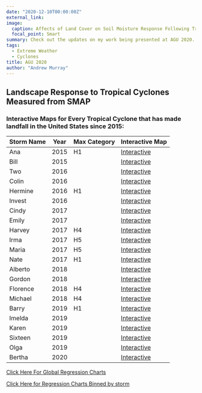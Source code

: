 ```yaml
---
date: "2020-12-10T00:00:00Z"
external_link: 
image:
  caption: Affects of Land Cover on Soil Moisture Response Following Tropical Cyclones
  focal_point: Smart
summary: Check out the updates on my work being presented at AGU 2020.
tags:
  - Extreme Weather
  - Cyclones
title: AGU 2020
author: "Andrew Murray"
---
```


## Landscape Response to Tropical Cyclones Measured from SMAP

### Interactive Maps for Every Tropical Cyclone that has made landfall in the United States since 2015:

| Storm Name | Year | Max Category      | Interactive Map                                                                       |
|------------|------|-------------------|---------------------------------------------------------------------------------------|
| Ana        | 2015 | H1                | [Interactive](www.murraygeo.com/dashboards/ANA_Dashboard.html "Go to Dashboard") |
| Bill       | 2015 |                   | [Interactive](www.murraygeo.com/dashboards/BILL_Dashboard.html "Go to Dashboard") |
| Two        | 2016 |                   | [Interactive](www.murraygeo.com/dashboards/TWO_Dashboard.html "Go to Dashboard") |
| Colin      | 2016 |                   | [Interactive](www.murraygeo.com/dashboards/COLIN_Dashboard.html "Go to Dashboard") |
| Hermine    | 2016 | H1                | [Interactive](www.murraygeo.com/dashboards/HERMINE_Dashboard.html "Go to Dashboard") |
| Invest     | 2016 |                   | [Interactive](www.murraygeo.com/dashboards/INVEST_Dashboard.html "Go to Dashboard") |
| Cindy      | 2017 |                   | [Interactive](www.murraygeo.com/dashboards/CINDY_Dashboard.html "Go to Dashboard") |
| Emily      | 2017 |                   | [Interactive](www.murraygeo.com/dashboards/EMILY_Dashboard.html "Go to Dashboard") |
| Harvey     | 2017 | H4                | [Interactive](www.murraygeo.com/dashboards/HARVEY_Dashboard.html "Go to Dashboard") |
| Irma       | 2017 | H5                | [Interactive](www.murraygeo.com/dashboards/IRMA_Dashboard.html "Go to Dashboard") |
| Maria      | 2017 | H5                | [Interactive](www.murraygeo.com/dashboards/MARIA_Dashboard.html "Go to Dashboard") |
| Nate       | 2017 | H1                | [Interactive](www.murraygeo.com/dashboards/NATE_Dashboard.html "Go to Dashboard") |
| Alberto    | 2018 |                   | [Interactive](www.murraygeo.com/dashboards/ALBERTO_Dashboard.html "Go to Dashboard") |
| Gordon     | 2018 |                   | [Interactive](www.murraygeo.com/dashboards/GORDON_Dashboard.html "Go to Dashboard") |
| Florence   | 2018 | H4                | [Interactive](www.murraygeo.com/dashboards/FLORENCE_Dashboard.html "Go to Dashboard") |
| Michael    | 2018 | H4                | [Interactive](www.murraygeo.com/dashboards/MICHAEL_Dashboard.html "Go to Dashboard") |
| Barry      | 2019 | H1                | [Interactive](www.murraygeo.com/dashboards/BARRY_Dashboard.html "Go to Dashboard") |
| Imelda     | 2019 |                   | [Interactive](www.murraygeo.com/dashboards/IMELDA_Dashboard.html "Go to Dashboard") |
| Karen      | 2019 |                   | [Interactive](www.murraygeo.com/dashboards/KAREN_Dashboard.html "Go to Dashboard") |
| Sixteen    | 2019 |                   | [Interactive](www.murraygeo.com/dashboards/SIXTEEN_Dashboard.html "Go to Dashboard") |
| Olga       | 2019 |                   | [Interactive](www.murraygeo.com/dashboards/OLGA_Dashboard.html "Go to Dashboard") |
| Bertha     | 2020 |                   | [Interactive](www.murraygeo.com/dashboards/BERTHA_Dashboard.html "Go to Dashboard") |

[Click Here For Global Regression Charts](www.murraygeo.com/dashboards/Global_Regressions.html "Go to Table")

[Click Here for Regression Charts Binned by storm](www.murraygeo.com/dashboards/bystorm_Regressions.html "Go to Table")